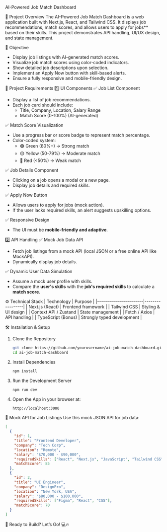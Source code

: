  AI-Powered Job Match Dashboard

 📌 Project Overview
The AI-Powered Job Match Dashboard is a web application built with Next.js, React, and Tailwind CSS. It displays job recommendations, match scores, and allows users to apply for jobs** based on their skills. This project demonstrates API handling, UI/UX design, and state management.

 🎯 Objective
- Display job listings with AI-generated match scores.
- Visualize job match scores using color-coded indicators.
- Show detailed job descriptions upon selection.
- Implement an Apply Now button with skill-based alerts.
- Ensure a fully responsive and mobile-friendly design.

 📜 Project Requirements
 1️⃣ UI Components
✅ Job List Component
- Display a list of job recommendations.
- Each job card should include:
  - Title, Company, Location, Salary Range
  - Match Score (0-100%) (AI-generated)

✅ Match Score Visualization
- Use a progress bar or score badge to represent match percentage.
- Color-coded system:
  - 🟢 Green (80%+) → Strong match
  - 🟡 Yellow (50-79%) → Moderate match
  - 🔴 Red (<50%) → Weak match

✅ Job Details Component
- Clicking on a job opens a modal or a new page.
- Display job details and required skills.

✅ Apply Now Button
- Allows users to apply for jobs (mock action).
- If the user lacks required skills, an alert suggests upskilling options.

✅ Responsive Design
- The UI must be **mobile-friendly and adaptive**.

 2️⃣ API Handling
✅ Mock Job Data API
- Fetch job listings from a mock API (local JSON or a free online API like MockAPI).
- Dynamically display job details.

✅ Dynamic User Data Simulation
- Assume a mock user profile with skills.
- Compare the **user's skills** with the **job's required skills** to calculate a **match score**.

 ⚙️ Technical Stack
| Technology            | Purpose  |
|-----------------------|-----------------|
| Next.js (React)       | Frontend framework |
| Tailwind CSS          | Styling & UI design |
| Context API / Zustand | State management |
| Fetch / Axios         | API handling |
| TypeScript (Bonus)    | Strongly typed development |

 🛠 Installation & Setup
1. Clone the Repository
   ```sh
   git clone https://github.com/yourusername/ai-job-match-dashboard.git
   cd ai-job-match-dashboard
   ```
2. Install Dependencies
   ```sh
   npm install
   ```
3. Run the Development Server
   ```sh
   npm run dev
   ```
4. Open the App in your browser at:
   ```sh
   http://localhost:3000
   ```

 📡 Mock API for Job Listings
Use this mock JSON API for job data:
```json
[
  {
    "id": 1,
    "title": "Frontend Developer",
    "company": "Tech Corp",
    "location": "Remote",
    "salary": "$70,000 - $90,000",
    "requiredSkills": ["React", "Next.js", "JavaScript", "Tailwind CSS"],
    "matchScore": 85
  },
  {
    "id": 2,
    "title": "UI Engineer",
    "company": "DesignPro",
    "location": "New York, USA",
    "salary": "$80,000 - $100,000",
    "requiredSkills": ["Figma", "React", "CSS"],
    "matchScore": 70
  }
]
```

 🚀 Ready to Build? Let’s Go! 💻🔥

